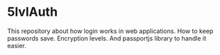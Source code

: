 # 5lvlAuth

This repository about how login works in web applications. How to keep passwords save. Encryption levels. And passportjs library to handle it easier.
